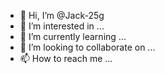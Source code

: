 - 👋 Hi, I’m @Jack-25g
- 👀 I’m interested in ...
- 🌱 I’m currently learning ...
- 💞️ I’m looking to collaborate on ...
- 📫 How to reach me ...

<!---
Jack-25g/Jack-25g is a ✨ special ✨ repository because its `README.md` (this file) appears on your GitHub profile.
You can click the Preview link to take a look at your changes.
--->
